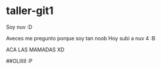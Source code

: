 # taller-git1
Soy nuv :D

Aveces me pregunto porque soy tan noob
Hoy subi a nuv 4 :B

ACA LAS MAMADAS XD

##OLIIIII
:P
